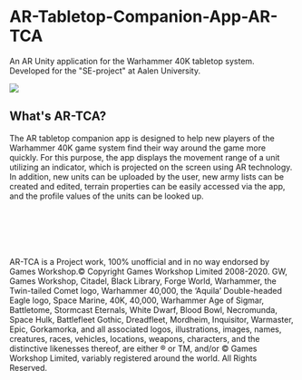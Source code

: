 # AR-Tabletop-Companion-App-AR-TCA
An AR Unity application for the Warhammer 40K tabletop system.  Developed for the "SE-project" at Aalen University.

![](https://media.giphy.com/media/xBecaMITr8eOn9lpdP/giphy.gif)

## What's AR-TCA?
The AR tabletop companion app is designed to help new players of the Warhammer 40K game system find their way around the game more quickly. For this purpose, the app displays the movement range of a unit utilizing an indicator, which is projected on the screen using AR technology. In addition, new units can be uploaded by the user, new army lists can be created and edited, terrain properties can be easily accessed via the app, and the profile values of the units can be looked up.

<br />
<br />
<br />
<br />
<br />
AR-TCA is a Project work, 100% unofficial and in no way endorsed by Games Workshop.© Copyright Games Workshop Limited 2008-2020. GW, Games Workshop, Citadel, Black Library, Forge World, Warhammer, the Twin-tailed Comet logo, Warhammer 40,000, the ‘Aquila’ Double-headed Eagle logo, Space Marine, 40K, 40,000, Warhammer Age of Sigmar, Battletome, Stormcast Eternals, White Dwarf, Blood Bowl, Necromunda, Space Hulk, Battlefleet Gothic, Dreadfleet, Mordheim, Inquisitor, Warmaster, Epic, Gorkamorka, and all associated logos, illustrations, images, names, creatures, races, vehicles, locations, weapons, characters, and the distinctive likenesses thereof, are either ® or TM, and/or © Games Workshop Limited, variably registered around the world. All Rights Reserved.
